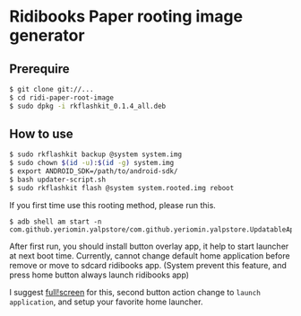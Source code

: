 # Ridibooks Paper rooting image generator

## Prerequire
```bash
$ git clone git://...
$ cd ridi-paper-root-image
$ sudo dpkg -i rkflashkit_0.1.4_all.deb
```

## How to use
```bash
$ sudo rkflashkit backup @system system.img
$ sudo chown $(id -u):$(id -g) system.img
$ export ANDROID_SDK=/path/to/android-sdk/
$ bash updater-script.sh
$ sudo rkflashkit flash @system system.rooted.img reboot
```

If you first time use this rooting method, please run this.

```
$ adb shell am start -n com.github.yeriomin.yalpstore/com.github.yeriomin.yalpstore.UpdatableAppsActivity
```

After first run, you should install button overlay app, it help to start launcher at next boot time.
Currently, cannot change default home application before remove or move to sdcard ridibooks app.
(System prevent this feature, and press home button always launch ridibooks app)

I suggest [full!screen][fullscreen] for this, second button action change to `launch application`, and setup your favorite home launcher.

[fullscreen]: https://play.google.com/store/apps/details?id=de.tsorn.FullScreen

